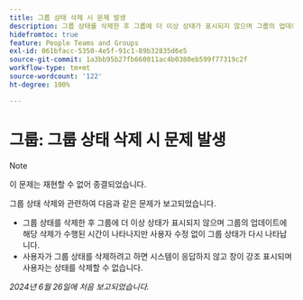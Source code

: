 ```yaml
---
title: 그룹 상태 삭제 시 문제 발생
description: 그룹 상태를 삭제한 후 그룹에 더 이상 상태가 표시되지 않으며 그룹의 업데이트에 해당 삭제가 수행된 시간이 나타나지만 사용자 수정 없이 그룹 상태가 다시 나타납니다.
hidefromtoc: true
feature: People Teams and Groups
exl-id: 061bfacc-5350-4e5f-91c1-89b32835d6e5
source-git-commit: 1a3bb95b27fb660011ac4b0380eb599f77319c2f
workflow-type: tm+mt
source-wordcount: '122'
ht-degree: 100%

---
```


# 그룹: 그룹 상태 삭제 시 문제 발생

>[!NOTE]
>
>이 문제는 재현할 수 없어 종결되었습니다.

그룹 상태 삭제와 관련하여 다음과 같은 문제가 보고되었습니다.

* 그룹 상태를 삭제한 후 그룹에 더 이상 상태가 표시되지 않으며 그룹의 업데이트에 해당 삭제가 수행된 시간이 나타나지만 사용자 수정 없이 그룹 상태가 다시 나타납니다.
* 사용자가 그룹 상태를 삭제하려고 하면 시스템이 응답하지 않고 창이 강조 표시되며 사용자는 상태를 삭제할 수 없습니다.

_2024년 6월 26일에 처음 보고되었습니다._
